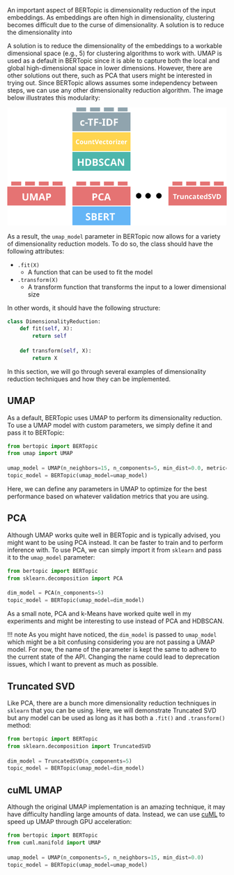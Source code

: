 An important aspect of BERTopic is dimensionality reduction of the input embeddings. As embeddings are often high in dimensionality, clustering becomes difficult due 
to the curse of dimensionality. A solution is to reduce the dimensionality into 

A solution is to reduce the dimensionality of the embeddings to a workable dimensional space (e.g., 5) for clustering algorithms to work with. 
UMAP is used as a default in BERTopic since it is able to capture both the local and global high-dimensional space in lower dimensions. 
However, there are other solutions out there, such as PCA that users might be interested in trying out. Since BERTopic allows assumes some independency between steps, we can 
use any other dimensionality reduction algorithm. The image below illustrates this modularity:


<p align=center>
<img src="dimensionality.svg">
<p>


As a result, the `umap_model` parameter in BERTopic now allows for a variety of dimensionality reduction models. To do so, the class should have 
the following attributes:
  
* `.fit(X)` 
    * A function that can be used to fit the model
* `.transform(X)` 
    * A transform function that transforms the input to a lower dimensional size

In other words, it should have the following structure:

```python
class DimensionalityReduction:
    def fit(self, X):
        return self
    
    def transform(self, X):
        return X
```

In this section, we will go through several examples of dimensionality reduction techniques and how they can be implemented.  


## **UMAP**
As a default, BERTopic uses UMAP to perform its dimensionality reduction. To use a UMAP model with custom parameters, 
we simply define it and pass it to BERTopic:

```python
from bertopic import BERTopic
from umap import UMAP

umap_model = UMAP(n_neighbors=15, n_components=5, min_dist=0.0, metric='cosine')
topic_model = BERTopic(umap_model=umap_model)
```

Here, we can define any parameters in UMAP to optimize for the best performance based on whatever validation metrics that you are using. 

## **PCA**
Although UMAP works quite well in BERTopic and is typically advised, you might want to be using PCA instead. It can be faster to train and to perform
inference with. To use PCA, we can simply import it from `sklearn` and pass it to the `umap_model` parameter:


```python
from bertopic import BERTopic
from sklearn.decomposition import PCA

dim_model = PCA(n_components=5)
topic_model = BERTopic(umap_model=dim_model)
```

As a small note, PCA and k-Means have worked quite well in my experiments and might be interesting to use instead of PCA and HDBSCAN. 


!!! note
    As you might have noticed, the `dim_model` is passed to `umap_model` which might be a bit confusing considering 
    you are not passing a UMAP model. For now, the name of the parameter is kept the same to adhere to the current 
    state of the API. Changing the name could lead to deprecation issues, which I want to prevent as much as possible. 

## **Truncated SVD**
Like PCA, there are a bunch more dimensionality reduction techniques in `sklearn` that you can be using. Here, we will demonstrate Truncated SVD 
but any model can be used as long as it has both a `.fit()` and `.transform()` method:


```python
from bertopic import BERTopic
from sklearn.decomposition import TruncatedSVD

dim_model = TruncatedSVD(n_components=5)
topic_model = BERTopic(umap_model=dim_model)
```

## **cuML UMAP**

Although the original UMAP implementation is an amazing technique, it may have difficulty handling large amounts of data. Instead, 
we can use [cuML](https://rapids.ai/start.html#rapids-release-selector) to speed up UMAP through GPU acceleration:

```python
from bertopic import BERTopic
from cuml.manifold import UMAP

umap_model = UMAP(n_components=5, n_neighbors=15, min_dist=0.0)
topic_model = BERTopic(umap_model=umap_model)
```
